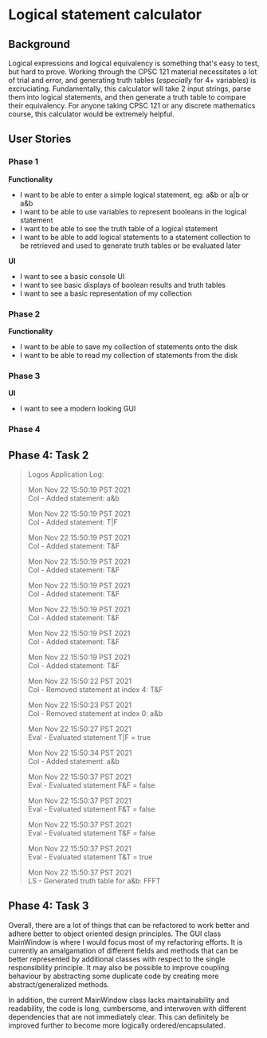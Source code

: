 # Logical statement calculator

## Background
Logical expressions and logical equivalency is something that's easy to test, but hard to prove.
Working through the CPSC 121 material necessitates a lot of trial and error, and generating
truth tables (*especially* for 4+ variables) is excruciating. Fundamentally, this calculator will 
take 2 input strings, parse them into logical statements, and then generate a truth table to 
compare their equivalency. For anyone taking CPSC 121 or any discrete mathematics course, this
calculator would be extremely helpful.

## User Stories

### Phase 1
**Functionality**
- I want to be able to enter a simple logical statement, eg: a&b or a|b or a&b
- I want to be able to use variables to represent booleans in the logical statement
- I want to be able to see the truth table of a logical statement
- I want to be able to add logical statements to a statement collection to be retrieved 
and used to generate truth tables or be evaluated later

**UI**
- I want to see a basic console UI
- I want to see basic displays of boolean results and truth tables
- I want to see a basic representation of my collection

### Phase 2
**Functionality**
- I want to be able to save my collection of statements onto the disk
- I want to be able to read my collection of statements from the disk

### Phase 3
**UI**
- I want to see a modern looking GUI

### Phase 4

## Phase 4: Task 2

>Logos Application Log:
>
>Mon Nov 22 15:50:19 PST 2021  
>Col - Added statement: a&b
>
>Mon Nov 22 15:50:19 PST 2021  
>Col - Added statement: T|F
>
>Mon Nov 22 15:50:19 PST 2021  
>Col - Added statement: T&F
>
>Mon Nov 22 15:50:19 PST 2021  
>Col - Added statement: T&F
>
>Mon Nov 22 15:50:19 PST 2021  
>Col - Added statement: T&F
>
>Mon Nov 22 15:50:19 PST 2021  
>Col - Added statement: T&F
>
>Mon Nov 22 15:50:19 PST 2021  
>Col - Added statement: T&F
>
>Mon Nov 22 15:50:19 PST 2021  
>Col - Added statement: T&F
>
>Mon Nov 22 15:50:22 PST 2021  
>Col - Removed statement at index 4: T&F
>
>Mon Nov 22 15:50:23 PST 2021  
>Col - Removed statement at index 0: a&b
>
>Mon Nov 22 15:50:27 PST 2021  
>Eval - Evaluated statement T|F = true
>
>Mon Nov 22 15:50:34 PST 2021  
>Col - Added statement: a&b
>
>Mon Nov 22 15:50:37 PST 2021  
>Eval - Evaluated statement F&F = false
>
>Mon Nov 22 15:50:37 PST 2021  
>Eval - Evaluated statement F&T = false
>
>Mon Nov 22 15:50:37 PST 2021  
>Eval - Evaluated statement T&F = false
>
>Mon Nov 22 15:50:37 PST 2021  
>Eval - Evaluated statement T&T = true
>
>Mon Nov 22 15:50:37 PST 2021  
>LS - Generated truth table for a&b: FFFT

## Phase 4: Task 3
Overall, there are a lot of things that can be refactored to work better
and adhere better to object oriented design principles. The GUI class MainWindow
is where I would focus most of my refactoring efforts. It is currently an
amalgamation of different fields and methods that can be better represented by
additional classes with respect to the single responsibility principle. It may
also be possible to improve coupling behaviour by abstracting some duplicate code
by creating more abstract/generalized methods. 

In addition, the current MainWindow class lacks maintainability and readability,
the code is long, cumbersome, and interwoven with different dependencies that
are not immediately clear. This can definitely be improved further to become
more logically ordered/encapsulated.